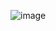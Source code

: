 ![image](https://github.com/ilrexho2011/Project-EULER-Possible-Solutions-Problems-101_to_200/assets/61479363/0f4c9580-c5cb-407b-b78a-b8a7a9cd6d42)

